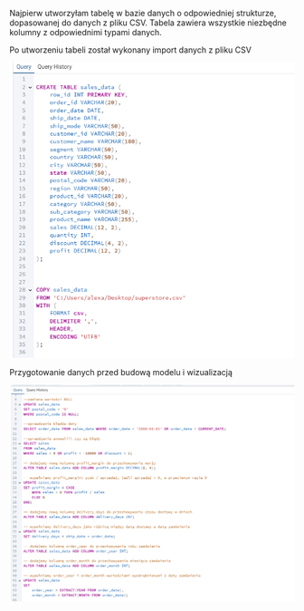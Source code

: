 Najpierw utworzyłam tabelę w bazie danych o odpowiedniej strukturze, 
dopasowanej do danych z pliku CSV. Tabela zawiera wszystkie niezbędne kolumny z odpowiednimi typami danych.

Po utworzeniu tabeli został wykonany import danych z pliku CSV

![Po utworzeniu tabeli został wykonany import danych z pliku CSV](sql-powerbi-dashboard/images/create+import.png)





Przygotowanie danych przed budową modelu i wizualizacją

![Przygotowanie danych przed budową modelu i wizualizacją](sql-preper-data.png)




